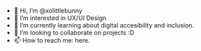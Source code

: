 - 👋 Hi, I’m @xolittlebunny
- 👀 I’m interested in UX/UI Design
- 🌱 I’m currently learning about digital accesibility and inclusion.
- 💞️ I’m looking to collaborate on projects :D
- 📫 How to reach me: here.

<!---
xolittlebunny/xolittlebunny is a ✨ special ✨ repository because its `README.md` (this file) appears on your GitHub profile.
You can click the Preview link to take a look at your changes.
--->
